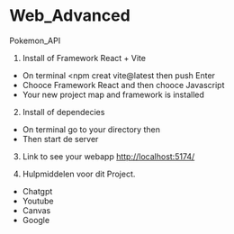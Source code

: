 # Web_Advanced
Pokemon_API

1. Install of Framework React + Vite 
- On terminal <npm creat vite@latest <uw project naam> then push Enter
- Chooce Framework React and then chooce Javascript
- Your new project map and framework is installed

2. Install of dependecies
- On terminal go to your directory <cd dossier naam> then <npm install>
- Then start de server

3. Link to see your webapp <http://localhost:5174/>

4. Hulpmiddelen voor dit Project.
- Chatgpt
- Youtube
- Canvas
- Google

